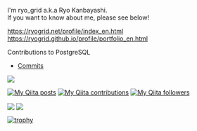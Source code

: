 I'm ryo_grid a.k.a Ryo Kanbayashi.    
If you want to know about me, please see below!    
   
https://ryogrid.net/profile/index_en.html   
https://ryogrid.github.io/profile/portfolio_en.html

Contributions to PostgreSQL
- [Commits](https://github.com/search?q=repo%3Apostgres%2Fpostgres+Ryo+Kanbayashi&type=commits&s=committer-date&o=desc)

<a href="https://github.com/sponsors/ryogrid?o=esb"> 
<img src="https://i.gyazo.com/d3b8862854a3f9587b11be419c3ab4c2.png" />   
</a>
   
[![My Qiita posts](https://qiita-badge.apiapi.app/s/ryo_grid/posts.svg)](http://qiita.com/ryo_grid)
[![My Qiita contributions](https://qiita-badge.apiapi.app/s/ryo_grid/contributions.svg)](http://qiita.com/ryo_grid)
[![My Qiita followers](https://qiita-badge.apiapi.app/s/ryo_grid/followers.svg)](http://qiita.com/ryo_grid)
                

<span>
  <img align="center" src="https://github-readme-stats.vercel.app/api?username=ryogrid&count_private=true&show_icons=true&&theme=onedark" />
</span>
<span>
  <img align="center" src="https://github-readme-stats.vercel.app/api/top-langs/?username=ryogrid&hide=jupyter%20notebook,html,javascript,java,c,c%2B%2B,renderscript,typescript,tex,vba,ruby&theme=onedark&layout=compact" />
</span>

[![trophy](https://github-profile-trophy.vercel.app/?username=ryogrid&theme=onedark&rank=SECRET,SSS,SS,S,AAA,AA,A)](https://github.com/ryo-ma/github-profile-trophy)
